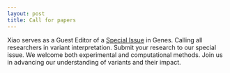 ```yaml
---
layout: post
title: Call for papers
---
```


Xiao serves as a Guest Editor of a [Special Issue](mdpi.com/si/199781) in Genes. 
Calling all researchers in variant interpretation. Submit your research to our special issue. We welcome both experimental and computational methods. Join us in advancing our understanding of variants and their impact. 
